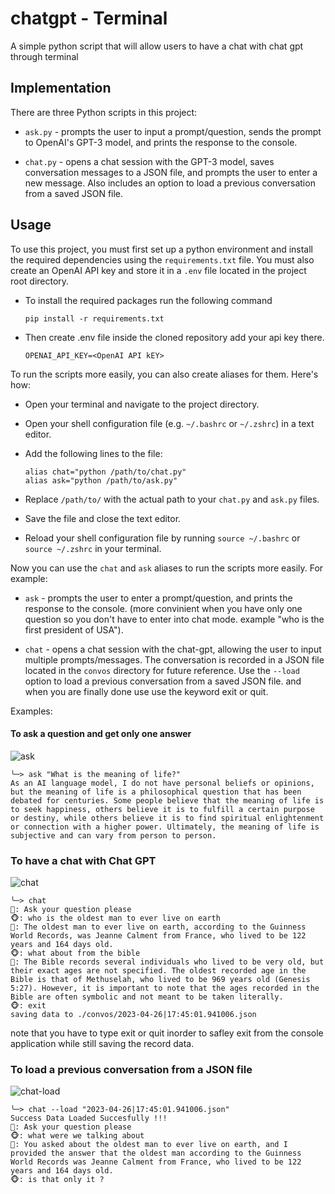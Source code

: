 # chatgpt - Terminal
A simple python script that will allow users to have a chat with chat gpt through terminal
## Implementation

There are three Python scripts in this project:

* `ask.py` - prompts the user to input a prompt/question, sends the prompt to OpenAI's GPT-3 model, and prints the response to the console.

* `chat.py` - opens a chat session with the GPT-3 model, saves conversation messages to a JSON file, and prompts the user to enter a new message. Also includes an option to load a previous conversation from a saved JSON file.

## Usage

To use this project, you must first set up a python environment and install the required dependencies using the `requirements.txt` file. You must also create an OpenAI API key and store it in a `.env` file located in the project root directory. 

* To install the required packages run the following command
    ```
    pip install -r requirements.txt   
    ```
* Then create .env file inside the cloned repository add your api key there.
    ```
    OPENAI_API_KEY=<OpenAI API kEY>
    ```

To run the scripts more easily, you can also create aliases for them. Here's how:

* Open your terminal and navigate to the project directory.
* Open your shell configuration file (e.g. `~/.bashrc` or `~/.zshrc`) in a text editor.
* Add the following lines to the file:
    ```
    alias chat="python /path/to/chat.py" 
    alias ask="python /path/to/ask.py"
    ```

* Replace `/path/to/` with the actual path to your `chat.py` and `ask.py` files.
* Save the file and close the text editor.
* Reload your shell configuration file by running `source ~/.bashrc` or `source ~/.zshrc` in your terminal.

Now you can use the `chat` and `ask` aliases to run the scripts more easily. For example:
* `ask` - prompts the user to enter a prompt/question, and prints the response to the console. (more convinient when you have only one question so you don't have to enter into chat mode. 
example "who is the first president of USA").

* `chat` - opens a chat session with the chat-gpt, allowing the user to input multiple prompts/messages. The conversation is recorded in a JSON file located in the `convos` directory for future reference. Use the `--load` option to load a previous conversation from a saved JSON file. and when you are finally done use use the keyword exit or quit.

Examples:

#### To ask a question and get only one answer
![ask](https://user-images.githubusercontent.com/41730180/234635259-504f2b78-66e5-49e1-88ce-0c1a31efd501.gif)
```
╰─> ask "What is the meaning of life?" 
As an AI language model, I do not have personal beliefs or opinions, but the meaning of life is a philosophical question that has been debated for centuries. Some people believe that the meaning of life is to seek happiness, others believe it is to fulfill a certain purpose or destiny, while others believe it is to find spiritual enlightenment or connection with a higher power. Ultimately, the meaning of life is subjective and can vary from person to person.
```

### To have a chat with Chat GPT
![chat](https://user-images.githubusercontent.com/41730180/234635376-8a31ace3-7cef-41a3-a191-29b79563981b.gif)

```
╰─> chat            
🤖: Ask your question please
🐵: who is the oldest man to ever live on earth
🤖: The oldest man to ever live on earth, according to the Guinness World Records, was Jeanne Calment from France, who lived to be 122 years and 164 days old.
🐵: what about from the bible
🤖: The Bible records several individuals who lived to be very old, but their exact ages are not specified. The oldest recorded age in the Bible is that of Methuselah, who lived to be 969 years old (Genesis 5:27). However, it is important to note that the ages recorded in the Bible are often symbolic and not meant to be taken literally.
🐵: exit
saving data to ./convos/2023-04-26|17:45:01.941006.json
```
note that you have to type exit or quit inorder to safley exit from the console application while still saving the record data.

### To load a previous conversation from a JSON file
![chat-load](https://user-images.githubusercontent.com/41730180/234635496-22147696-690b-4e47-9a46-d47d87b1be90.gif)

```
╰─> chat --load "2023-04-26|17:45:01.941006.json"
Success Data Loaded Succesfully !!!
🤖: Ask your question please
🐵: what were we talking about
🤖: You asked about the oldest man to ever live on earth, and I provided the answer that the oldest man according to the Guinness World Records was Jeanne Calment from France, who lived to be 122 years and 164 days old.
🐵: is that only it ?
```
